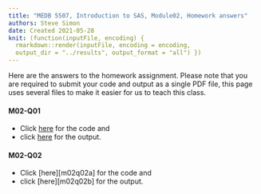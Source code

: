```yaml
---
title: "MEDB 5507, Introduction to SAS, Module02, Homework answers"
authors: Steve Simon
date: Created 2021-05-28
knit: (function(inputFile, encoding) {
  rmarkdown::render(inputFile, encoding = encoding,
  output_dir = "../results", output_format = "all") }) 
---
```


Here are the answers to the homework assignment. Please note that you are required to submit your code and output as a single PDF file, this page uses several files to make it easier for us to teach this class.

#### M02-Q01

+ Click [here][m02q01a] for the code and
+ click [here][m02q01b] for the output.

#### M02-Q02

+ Click [here][m02q02a] for the code and
+ click [here][m02q02b] for the output.

[m02q01a]: 
[m02q02a]: 
[m02q01b]: 
[m02q02b]: 
